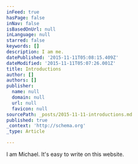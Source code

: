 ```yaml
---
inFeed: true
hasPage: false
inNav: false
isBasedOnUrl: null
inLanguage: null
starred: false
keywords: []
description: I am me.
datePublished: '2015-11-11T05:08:15.409Z'
dateModified: '2015-11-11T05:07:26.001Z'
title: Introductions
author: []
authors: []
publisher:
  name: null
  domain: null
  url: null
  favicon: null
sourcePath: _posts/2015-11-11-introductions.md
published: true
_context: 'http://schema.org'
_type: Article

---
```

I am Michael.  It's easy to write on this website.